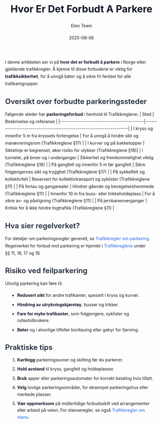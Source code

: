 ﻿---
title: "Hvor Er Det Forbudt A Parkere"
date: 2025-08-06
draft: false
author: "Eteo Team"
description: "Guide to Hvor Er Det Forbudt A Parkere for Norwegian driving theory exam."
categories: ["Driving Theory"]
tags: ["driving", "theory", "safety"]
featured_image: "/blog/hvor-er-det-forbudt-a-parkere/hvor-er-det-forbudt-a-parkere-image.svg"
---
<style>
/* Base text styling */
.article-content {
  font-family: 'Inter', -apple-system, BlinkMacSystemFont, 'Segoe UI', Roboto, Oxygen, Ubuntu, Cantarell, 'Open Sans', 'Helvetica Neue', sans-serif;
  line-height: 1.6;
  color: #1f2937;
  font-size: 16px;
}
/* Headers */
h1 {
  font-size: 2rem;
  font-weight: 700;
  margin: 2rem 0 1.5rem;
  color: #111827;
}
h2 {
  font-size: 1.5rem;
  font-weight: 600;
  margin: 2rem 0 1rem;
  color: #1f2937;
}
h3 {
  font-size: 1.25rem;
  font-weight: 600;
  margin: 1.5rem 0 0.75rem;
  color: #374151;
}
/* Paragraphs */
p {
  margin: 1rem 0;
  line-height: 1.7;
}
/* Lists */
ul, ol {
  margin: 1rem 0 1rem 1.5rem;
  padding-left: 1rem;
}
li {
  margin-bottom: 0.5rem;
  line-height: 1.6;
}
/* Bold and emphasis text */
strong, b {
  font-weight: 700 !important;
  color: #111827;
}
em, i {
  font-style: italic;
  color: #374151;
}
strong em, b i, em strong, i b {
  font-weight: 700 !important;
  font-style: italic;
  color: #111827;
}
/* Links */
a {
  color: #2563eb;
  text-decoration: none;
  transition: color 0.2s ease;
}
a:hover {
  color: #1d4ed8;
  text-decoration: underline;
}
/* Code blocks */
pre, code {
  font-family: 'SFMono-Regular', Consolas, 'Liberation Mono', Menlo, monospace;
  background-color: #f3f4f6;
  border-radius: 0.375rem;
  font-size: 0.875em;
}
pre {
  padding: 1rem;
  overflow-x: auto;
  margin: 1rem 0;
}
code {
  padding: 0.2em 0.4em;
}
/* Blockquotes */
blockquote {
  border-left: 4px solid #e5e7eb;
  margin: 1.5rem 0;
  padding: 0.75rem 1rem 0.75rem 1.5rem;
  background-color: #f9fafb;
  color: #4b5563;
  font-style: italic;
}
/* Tables */
table {
  margin: 1.5rem auto !important;
  border-collapse: collapse !important;
  width: 100% !important;
  max-width: 100%;
  box-shadow: 0 1px 3px rgba(0,0,0,0.1) !important;
  border-radius: 0.5rem !important;
  overflow: hidden !important;
  border: 1px solid #e5e7eb !important;
  display: table !important;
}
th, td {
  padding: 0.75rem 1.25rem !important;
  text-align: left !important;
  border: 1px solid #e5e7eb !important;
  vertical-align: top;
}
th {
  background-color: #f9fafb !important;
  font-weight: 600 !important;
  color: #111827 !important;
  text-transform: uppercase !important;
  font-size: 0.75rem !important;
  letter-spacing: 0.05em !important;
}
tr:nth-child(even) {
  background-color: #f9fafb !important;
}
tr:hover {
  background-color: #f3f4f6 !important;
}
/* Responsive adjustments */
@media (max-width: 768px) {
  .article-content {
    font-size: 15px;
  }
  h1 { font-size: 1.75rem; }
  h2 { font-size: 1.375rem; }
  h3 { font-size: 1.125rem; }
  table {
    display: block !important;
    overflow-x: auto !important;
    -webkit-overflow-scrolling: touch;
  }
}
</style>
I denne artikkelen ser vi på **hvor det er forbudt å parkere** i Norge etter gjeldende trafikkregler. Å kjenne til disse forbudene er viktig for **trafikksikkerhet**, for å unngå bøter og å sikre fri ferdsel for alle trafikantgrupper.
## Oversikt over forbudte parkeringssteder
Følgende steder har **parkeringsforbud** i henhold til Trafikkreglene:
| Sted                                      | Beskrivelse og referanse                                           |
|-------------------------------------------|---------------------------------------------------------------------|
| I kryss og innenfor 5 m fra kryssets forlengelse | For å unngå å hindre sikt og manøvreringsrom (Trafikkreglene §17)    |
| I kurver og på bakketopper                | Siktelinje er begrenset, øker risiko for ulykker (Trafikkreglene §18)|
| I tunneler, på broer og i underganger     | Sikkerhet og fremkommelighet viktig (Trafikkreglene §16)            |
| På gangfelt og innenfor 5 m før gangfelt  | Sikre fotgjengernes sikt og trygghet (Trafikkreglene §17)           |
| På sykkelfelt og kollektivfelt            | Reservert for kollektivtransport og syklister (Trafikkreglene §11)  |
| På fortau og gangarealer                  | Hindrer gående og bevegelseshemmede (Trafikkreglene §11)            |
| Innenfor 10 m fra buss- eller trikkeholdeplass | For å sikre av- og påstigning (Trafikkreglene §11)                  |
| På jernbaneoverganger                     | Kritisk for å ikke hindre togtrafikk (Trafikkreglene §11)           |
## Hva sier regelverket?
For detaljer om parkeringsregler generelt, se [Trafikkregler om parkering](/blogs/teori/trafikkregler-om-parkering "Trafikkregler om parkering - regler, unntak og skilt"). Regelverket for forbud mot parkering er hjemlet i [Trafikkreglene](/blogs/teori/lover-og-forskrifter "Lover og forskrifter: komplett oversikt over norsk trafikklovgivning") under §§ 11, 16, 17 og 18.
## Risiko ved feilparkering
Ulovlig parkering kan føre til:
* **Redusert sikt** for andre trafikanter, spesielt i kryss og kurver.
* **Hindring av utrykningskjøretøy**, busser og trikker.
* **Fare for myke trafikanter**, som fotgjengere, syklister og rullestolbrukere.
* **Bøter** og i alvorlige tilfeller borttauing eller gebyr for fjerning.
## Praktiske tips
1. **Kartlegg** parkeringssoner og skilting før du parkerer.
2. **Hold avstand** til kryss, gangfelt og holdeplasser.
3. **Bruk** apper eller parkeringsautomater for korrekt betaling hvis tillatt.
4. **Velg** lovlige parkeringsområder, for eksempel parkeringshus eller merkede plasser.
5. **Vær oppmerksom** på midlertidige forbudsskilt ved arrangementer eller arbeid på veien.
For stanseregler, se også [Trafikkregler om stans](/blogs/teori/trafikkregler-om-stans "Trafikkregler om stans: regler, unntak og skilter").